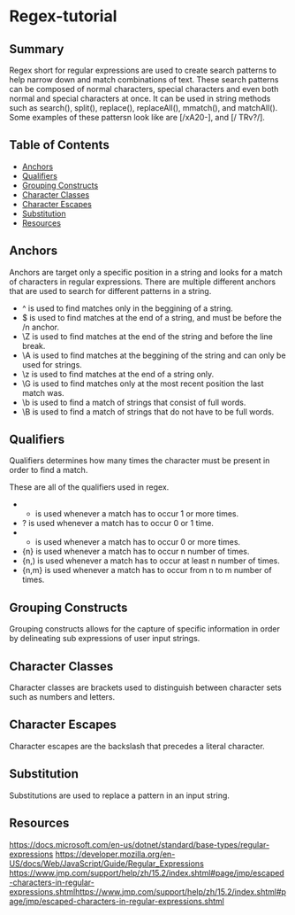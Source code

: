 # Regex-tutorial



## Summary
Regex short for regular expressions are used to create search patterns to help narrow down and match combinations of text. 
These search patterns can be composed of normal characters, special characters and even both normal and special characters at once. It can be used in string methods such as
search(), split(), replace(), replaceAll(), mmatch(), and matchAll(). Some examples of these pattersn look like are [/xA20-\], and [/ TRv?/]. 


## Table of Contents

- [Anchors](#Anchors)
- [Qualifiers](#Qualifiers)
- [Grouping Constructs](#Grouping-Constructs)
- [Character Classes](#Character-Classes)
- [Character Escapes](#Character-Escapes)
- [Substitution](#Substitution)
- [Resources](#Resources)


## Anchors
Anchors are target only a specific position in a string and looks for a match of characters in regular expressions. There are multiple different anchors that are used to search
for different patterns in a string.

- ^ is used to find matches only in the beggining of a string.
- $ is used to find matches at the end of a string, and must be before the /n anchor.
- \Z is used to find matches at the end of the string and before the line break.
- \A is used to find matches at the beggining of the string and can only be used for strings.
- \z is used to find matches at the end of a string only.
- \G is used to find matches only at the most recent position the last match was.
- \b is used to find a match of strings that consist of full words.
- \B is used to find a match of strings that do not have to be full words.



## Qualifiers
Qualifiers determines how many times the character must be present in order to find a match.

These are all of the qualifiers used in regex.

- + is used whenever a match has to occur 1 or more times.
- ? is used whenever a match has to occur 0 or 1 time.
- * is used whenever a match has to occur 0 or more times.
- {n} is used whenever a match has to occur n number of times.
- {n,) is used whenever a match has to occur at least n number of times.
- {n,m} is used whenever a match has to occur from n to m number of times.


## Grouping Constructs
Grouping constructs allows for the capture of specific information in order by delineating sub expressions of user input strings.

## Character Classes
Character classes are brackets used to distinguish between character sets such as numbers and letters.

## Character Escapes
Character escapes are the backslash that precedes a literal character.

## Substitution
Substitutions are used to replace a pattern in an input string.

## Resources
https://docs.microsoft.com/en-us/dotnet/standard/base-types/regular-expressions
https://developer.mozilla.org/en-US/docs/Web/JavaScript/Guide/Regular_Expressions
https://www.jmp.com/support/help/zh/15.2/index.shtml#page/jmp/escaped-characters-in-regular-expressions.shtmlhttps://www.jmp.com/support/help/zh/15.2/index.shtml#page/jmp/escaped-characters-in-regular-expressions.shtml
